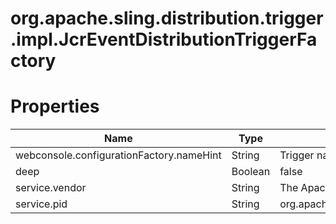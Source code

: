 # org.apache.sling.distribution.trigger.impl.JcrEventDistributionTriggerFactory

# Properties

| Name | Type | Value |
| ---- | ---- | ----- |
| webconsole.configurationFactory.nameHint | String | Trigger name: {name} on path {path} |
| deep | Boolean | false |
| service.vendor | String | The Apache Software Foundation |
| service.pid | String | org.apache.sling.distribution.trigger.impl.JcrEventDistributionTriggerFactory |

